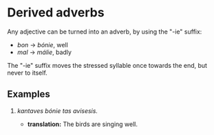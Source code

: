 # Derived adverbs

Any adjective can be turned into an adverb, by using the "-ie" suffix:

- _bon_ -> _bónie_, well
- _mal_ -> _málie_, badly

The "-ie" suffix moves the stressed syllable once towards the end, but never to itself.

## Examples

1.  _kantaves bónie tas avisesis._

    - **translation:** The birds are singing well.

